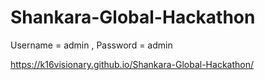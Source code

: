 # Shankara-Global-Hackathon
Username = admin ,
Password = admin


https://k16visionary.github.io/Shankara-Global-Hackathon/
